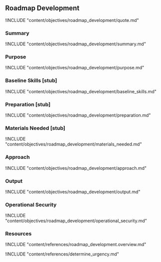 ## Roadmap Development

!INCLUDE "content/objectives/roadmap_development/quote.md"

### Summary

!INCLUDE "content/objectives/roadmap_development/summary.md"

### Purpose

!INCLUDE "content/objectives/roadmap_development/purpose.md"

### Baseline Skills [stub]

!INCLUDE "content/objectives/roadmap_development/baseline_skills.md"

### Preparation [stub]

!INCLUDE "content/objectives/roadmap_development/preparation.md"

### Materials Needed [stub]

!INCLUDE "content/objectives/roadmap_development/materials_needed.md"

### Approach

!INCLUDE "content/objectives/roadmap_development/approach.md"

### Output

!INCLUDE "content/objectives/roadmap_development/output.md"

### Operational Security

!INCLUDE "content/objectives/roadmap_development/operational_security.md"

### Resources

!INCLUDE "content/references/roadmap_development.overview.md"

!INCLUDE "content/references/determine_urgency.md"
